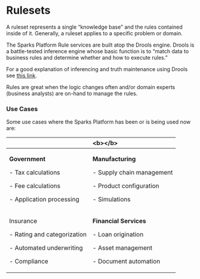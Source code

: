 # Rulesets

A ruleset represents a single “knowledge base” and the rules contained inside of it. Generally, a ruleset applies to a specific problem or domain.

The Sparks Platform Rule services are built atop the Drools engine. Drools is a battle-tested inference engine whose basic function is to “match data to business rules and determine whether and how to execute rules.”

For a good explanation of inferencing and truth maintenance using Drools see [this link](https://docs.jboss.org/drools/release/latest/drools-docs/html_single/index.html#inference-and-truth-maintenance_decision-engine).

Rules are great when the logic changes often and/or domain experts \(business analysts\) are on-hand to manage the rules.

### Use Cases

Some use cases where the Sparks Platform has been or is being used now are:

<table>
  <thead>
    <tr>
      <th style="text-align:left"></th>
      <th style="text-align:left">&lt;b&gt;&lt;/b&gt;</th>
    </tr>
  </thead>
  <tbody>
    <tr>
      <td style="text-align:left">
        <p><b>Government</b>
        </p>
        <p>- Tax calculations</p>
        <p>- Fee calculations</p>
        <p>- Application processing</p>
      </td>
      <td style="text-align:left">
        <p><b>Manufacturing</b>
        </p>
        <p>- Supply chain management</p>
        <p>- Product configuration</p>
        <p>- Simulations</p>
      </td>
    </tr>
    <tr>
      <td style="text-align:left">
        <p>Insurance</p>
        <p>- Rating and categorization</p>
        <p>- Automated underwriting</p>
        <p>- Compliance</p>
      </td>
      <td style="text-align:left">
        <p><b>Financial Services</b>
        </p>
        <p>- Loan origination</p>
        <p>- Asset management</p>
        <p>- Document automation</p>
      </td>
    </tr>
  </tbody>
</table>